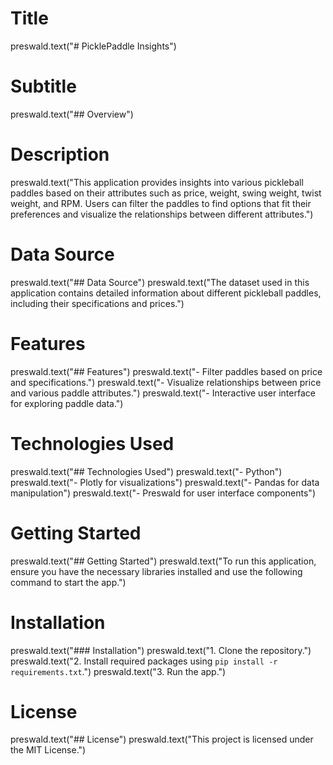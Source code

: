 # Title
preswald.text("# PicklePaddle Insights")

# Subtitle
preswald.text("## Overview")

# Description
preswald.text("This application provides insights into various pickleball paddles based on their attributes such as price, weight, swing weight, twist weight, and RPM. Users can filter the paddles to find options that fit their preferences and visualize the relationships between different attributes.")

# Data Source
preswald.text("## Data Source")
preswald.text("The dataset used in this application contains detailed information about different pickleball paddles, including their specifications and prices.")

# Features
preswald.text("## Features")
preswald.text("- Filter paddles based on price and specifications.")
preswald.text("- Visualize relationships between price and various paddle attributes.")
preswald.text("- Interactive user interface for exploring paddle data.")

# Technologies Used
preswald.text("## Technologies Used")
preswald.text("- Python")
preswald.text("- Plotly for visualizations")
preswald.text("- Pandas for data manipulation")
preswald.text("- Preswald for user interface components")

# Getting Started
preswald.text("## Getting Started")
preswald.text("To run this application, ensure you have the necessary libraries installed and use the following command to start the app.")

# Installation
preswald.text("### Installation")
preswald.text("1. Clone the repository.")
preswald.text("2. Install required packages using `pip install -r requirements.txt`.")
preswald.text("3. Run the app.")

# License
preswald.text("## License")
preswald.text("This project is licensed under the MIT License.")
